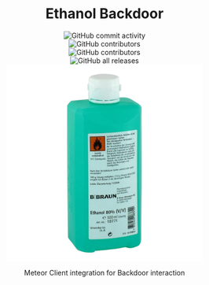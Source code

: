<div align="center">
    <h1>Ethanol Backdoor</h1>

<div align="center" style="display: grid; place-items: center;">
<img alt="GitHub commit activity" src="https://img.shields.io/github/commit-activity/w/Dark-Developments/Ethanol-Meteor-Addon?color=black"> <img alt="GitHub contributors" src="https://img.shields.io/github/contributors/Dark-Developments/Ethanol-Meteor-Addon?color=black&label=Developers">
<img alt="GitHub contributors" src="https://img.shields.io/github/v/release/Dark-Developments/Ethanol-Meteor-Addon?display_name=tag&include_prereleases&color=black">
    <img alt="GitHub all releases" src="https://img.shields.io/github/downloads/Dark-Developments/Ethanol-Meteor-Addon/total?color=black">
        <img src="https://raw.githubusercontent.com/Dark-Developments/Ethanol/master/src/main/resources/assets/icon/icon.png" alt="Ethanol Logo" width="400" height="400"/>
        <p>Meteor Client integration for Backdoor interaction</p>
</div>



